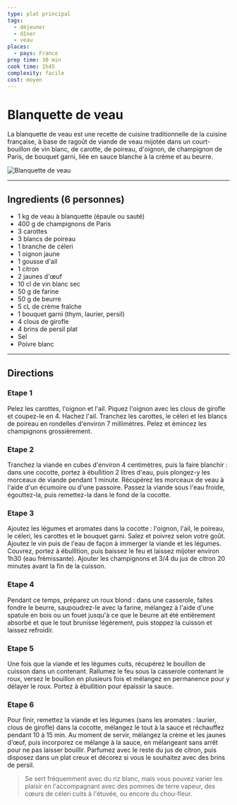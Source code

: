 ```yaml
---
type: plat principal
tags:
  - déjeuner
  - dîner
  - veau
places:
  - pays: France
prep time: 30 min
cook time: 1h45
complexity: facile
cost: moyen
---
```


# Blanquette de veau

La blanquette de veau est une recette de cuisine traditionnelle de la cuisine française, à base de ragoût de viande de veau mijotée dans un court-bouillon de vin blanc, de carotte, de poireau, d'oignon, de champignon de Paris, de bouquet garni, liée en sauce blanche à la crème et au beurre.

![Blanquette de veau](https://bdav24.github.io/recipes/img/france/blanquette-de-veau.jpg)

---

## Ingredients (6 personnes)

- 1 kg de veau à blanquette (épaule ou sauté)
- 400 g de champignons de Paris
- 3 carottes
- 3 blancs de poireau
- 1 branche de céleri
- 1 oignon jaune
- 1 gousse d'ail
- 1 citron
- 2 jaunes d'œuf
- 10 cl de vin blanc sec
- 50 g de farine
- 50 g de beurre
- 5 cL de crème fraîche
- 1 bouquet garni (thym, laurier, persil)
- 4 clous de girofle
- 4 brins de persil plat
- Sel
- Poivre blanc

---

## Directions

### Etape 1

Pelez les carottes, l'oignon et l'ail. Piquez l'oignon avec les clous de girofle et coupez-le en 4. Hachez l'ail. Tranchez les carottes, le céleri et les blancs de poireau en rondelles d'environ 7 millimètres. Pelez et émincez les champignons grossièrement.

### Etape 2

Tranchez la viande en cubes d'environ 4 centimètres, puis la faire blanchir : dans une cocotte, portez à ébullition 2 litres d'eau, puis plongez-y les morceaux de viande pendant 1 minute. Récupérez les morceaux de veau à l'aide d'un écumoire ou d'une passoire. Passez la viande sous l'eau froide, égouttez-la, puis remettez-la dans le fond de la cocotte.

### Etape 3

Ajoutez les légumes et aromates dans la cocotte : l'oignon, l'ail, le poireau, le céleri, les carottes et le bouquet garni. Salez et poivrez selon votre goût. Ajoutez le vin puis de l'eau de façon à immerger la viande et les légumes. Couvrez, portez à ébullition, puis baissez le feu et laissez mijoter environ 1h30 (eau frémissante). Ajouter les champignons et 3/4 du jus de citron 20 minutes avant la fin de la cuisson.

### Etape 4

Pendant ce temps, préparez un roux blond : dans une casserole, faites fondre le beurre, saupoudrez-le avec la farine, mélangez à l'aide d'une spatule en bois ou un fouet jusqu'à ce que le beurre ait été entièrement absorbé et que le tout brunisse légèrement, puis stoppez la cuisson et laissez refroidir.

### Etape 5

Une fois que la viande et les légumes cuits, récupérez le bouillon de cuisson dans un contenant. Rallumez le feu sous la casserole contenant le roux, versez le bouillon en plusieurs fois et mélangez en permanence pour y délayer le roux. Portez à ébullition pour épaissir la sauce.

### Etape 6

Pour finir, remettez la viande et les légumes (sans les aromates : laurier, clous de girofle) dans la cocotte, mélangez le tout à la sauce et réchauffez pendant 10 à 15 min. Au moment de servir, mélangez la crème et les jaunes d'œuf, puis incorporez ce mélange à la sauce, en mélangeant sans arrêt pour ne pas laisser bouillir. Parfumez avec le reste du jus de citron, puis disposez dans un plat creux et décorez si vous le souhaitez avec des brins de persil.

> Se sert fréquemment avec du riz blanc, mais vous pouvez varier les plaisir en l'accompagnant avec des pommes de terre vapeur, des cœurs de céleri cuits à l'étuvée, ou encore du chou-fleur.

